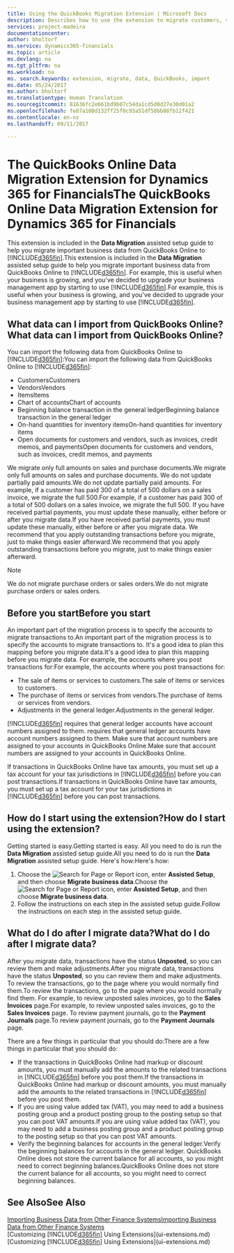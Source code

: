```yaml
---
title: Using the QuickBooks Migration Extension | Microsoft Docs
description: Describes how to use the extension to migrate customers, vendors, items, and accounts from QuickBooks Online to Financials.
services: project-madeira
documentationcenter: 
author: bholtorf
ms.service: dynamics365-financials
ms.topic: article
ms.devlang: na
ms.tgt_pltfrm: na
ms.workload: na
ms. search.keywords: extension, migrate, data, QuickBooks, import
ms.date: 05/24/2017
ms.author: bholtorf
ms.translationtype: Human Translation
ms.sourcegitcommit: 81636fc2e661bd9b07c54da1cd5d0d27e30d01a2
ms.openlocfilehash: fe87a108d132ff25f0c93a51df58bb88fb12f421
ms.contentlocale: en-nz
ms.lasthandoff: 09/11/2017

---
```


# <a name="the-quickbooks-online-data-migration-extension-for-dynamics-365-for-financials"></a><span data-ttu-id="31b6d-103">The QuickBooks Online Data Migration Extension for Dynamics 365 for Financials</span><span class="sxs-lookup"><span data-stu-id="31b6d-103">The QuickBooks Online Data Migration Extension for Dynamics 365 for Financials</span></span>
<span data-ttu-id="31b6d-104">This extension is included in the **Data Migration** assisted setup guide to help you migrate important business data from QuickBooks Online to [!INCLUDE[d365fin](includes/d365fin_md.md)].</span><span class="sxs-lookup"><span data-stu-id="31b6d-104">This extension is included in the **Data Migration** assisted setup guide to help you migrate important business data from QuickBooks Online to [!INCLUDE[d365fin](includes/d365fin_md.md)].</span></span> <span data-ttu-id="31b6d-105">For example, this is useful when your business is growing, and you've decided to upgrade your business management app by starting to use [!INCLUDE[d365fin](includes/d365fin_md.md)].</span><span class="sxs-lookup"><span data-stu-id="31b6d-105">For example, this is useful when your business is growing, and you've decided to upgrade your business management app by starting to use [!INCLUDE[d365fin](includes/d365fin_md.md)].</span></span>

## <a name="what-data-can-i-import-from-quickbooks-online"></a><span data-ttu-id="31b6d-106">What data can I import from QuickBooks Online?</span><span class="sxs-lookup"><span data-stu-id="31b6d-106">What data can I import from QuickBooks Online?</span></span>
<span data-ttu-id="31b6d-107">You can import the following data from QuickBooks Online to [!INCLUDE[d365fin](includes/d365fin_md.md)]:</span><span class="sxs-lookup"><span data-stu-id="31b6d-107">You can import the following data from QuickBooks Online to [!INCLUDE[d365fin](includes/d365fin_md.md)]:</span></span>  

* <span data-ttu-id="31b6d-108">Customers</span><span class="sxs-lookup"><span data-stu-id="31b6d-108">Customers</span></span>
* <span data-ttu-id="31b6d-109">Vendors</span><span class="sxs-lookup"><span data-stu-id="31b6d-109">Vendors</span></span>
* <span data-ttu-id="31b6d-110">Items</span><span class="sxs-lookup"><span data-stu-id="31b6d-110">Items</span></span>
* <span data-ttu-id="31b6d-111">Chart of accounts</span><span class="sxs-lookup"><span data-stu-id="31b6d-111">Chart of accounts</span></span> 
* <span data-ttu-id="31b6d-112">Beginning balance transaction in the general ledger</span><span class="sxs-lookup"><span data-stu-id="31b6d-112">Beginning balance transaction in the general ledger</span></span>
* <span data-ttu-id="31b6d-113">On-hand quantities for inventory items</span><span class="sxs-lookup"><span data-stu-id="31b6d-113">On-hand quantities for inventory items</span></span>
* <span data-ttu-id="31b6d-114">Open documents for customers and vendors, such as invoices, credit memos, and payments</span><span class="sxs-lookup"><span data-stu-id="31b6d-114">Open documents for customers and vendors, such as invoices, credit memos, and payments</span></span>

<span data-ttu-id="31b6d-115">We migrate only full amounts on sales and purchase documents.</span><span class="sxs-lookup"><span data-stu-id="31b6d-115">We migrate only full amounts on sales and purchase documents.</span></span> <span data-ttu-id="31b6d-116">We do not update partially paid amounts.</span><span class="sxs-lookup"><span data-stu-id="31b6d-116">We do not update partially paid amounts.</span></span> <span data-ttu-id="31b6d-117">For example, if a customer has paid 300 of a total of 500 dollars on a sales invoice, we migrate the full 500.</span><span class="sxs-lookup"><span data-stu-id="31b6d-117">For example, if a customer has paid 300 of a total of 500 dollars on a sales invoice, we migrate the full 500.</span></span> <span data-ttu-id="31b6d-118">If you have received partial payments, you must update these manually, either before or after you migrate data.</span><span class="sxs-lookup"><span data-stu-id="31b6d-118">If you have received partial payments, you must update these manually, either before or after you migrate data.</span></span> <span data-ttu-id="31b6d-119">We recommend that you apply outstanding transactions before you migrate, just to make things easier afterward.</span><span class="sxs-lookup"><span data-stu-id="31b6d-119">We recommend that you apply outstanding transactions before you migrate, just to make things easier afterward.</span></span>

> [!NOTE]  
>   <span data-ttu-id="31b6d-120">We do not migrate purchase orders or sales orders.</span><span class="sxs-lookup"><span data-stu-id="31b6d-120">We do not migrate purchase orders or sales orders.</span></span>

## <a name="before-you-start"></a><span data-ttu-id="31b6d-121">Before you start</span><span class="sxs-lookup"><span data-stu-id="31b6d-121">Before you start</span></span>
<span data-ttu-id="31b6d-122">An important part of the migration process is to specify the accounts to migrate transactions to.</span><span class="sxs-lookup"><span data-stu-id="31b6d-122">An important part of the migration process is to specify the accounts to migrate transactions to.</span></span> <span data-ttu-id="31b6d-123">It's a good idea to plan this mapping before you migrate data.</span><span class="sxs-lookup"><span data-stu-id="31b6d-123">It's a good idea to plan this mapping before you migrate data.</span></span> <span data-ttu-id="31b6d-124">For example, the accounts where you post transactions for:</span><span class="sxs-lookup"><span data-stu-id="31b6d-124">For example, the accounts where you post transactions for:</span></span>  
  
* <span data-ttu-id="31b6d-125">The sale of items or services to customers.</span><span class="sxs-lookup"><span data-stu-id="31b6d-125">The sale of items or services to customers.</span></span>
* <span data-ttu-id="31b6d-126">The purchase of items or services from vendors.</span><span class="sxs-lookup"><span data-stu-id="31b6d-126">The purchase of items or services from vendors.</span></span>  
* <span data-ttu-id="31b6d-127">Adjustments in the general ledger.</span><span class="sxs-lookup"><span data-stu-id="31b6d-127">Adjustments in the general ledger.</span></span>  

[!INCLUDE[d365fin](includes/d365fin_md.md)]<span data-ttu-id="31b6d-128"> requires that general ledger accounts have account numbers assigned to them.</span><span class="sxs-lookup"><span data-stu-id="31b6d-128"> requires that general ledger accounts have account numbers assigned to them.</span></span> <span data-ttu-id="31b6d-129">Make sure that account numbers are assigned to your accounts in QuickBooks Online.</span><span class="sxs-lookup"><span data-stu-id="31b6d-129">Make sure that account numbers are assigned to your accounts in QuickBooks Online.</span></span>

<span data-ttu-id="31b6d-130">If transactions in QuickBooks Online have tax amounts, you must set up a tax account for your tax jurisdictions in [!INCLUDE[d365fin](includes/d365fin_md.md)] before you can post transactions.</span><span class="sxs-lookup"><span data-stu-id="31b6d-130">If transactions in QuickBooks Online have tax amounts, you must set up a tax account for your tax jurisdictions in [!INCLUDE[d365fin](includes/d365fin_md.md)] before you can post transactions.</span></span>

## <a name="how-do-i-start-using-the-extension"></a><span data-ttu-id="31b6d-131">How do I start using the extension?</span><span class="sxs-lookup"><span data-stu-id="31b6d-131">How do I start using the extension?</span></span>
<span data-ttu-id="31b6d-132">Getting started is easy.</span><span class="sxs-lookup"><span data-stu-id="31b6d-132">Getting started is easy.</span></span> <span data-ttu-id="31b6d-133">All you need to do is run the **Data Migration** assisted setup guide.</span><span class="sxs-lookup"><span data-stu-id="31b6d-133">All you need to do is run the **Data Migration** assisted setup guide.</span></span> <span data-ttu-id="31b6d-134">Here's how:</span><span class="sxs-lookup"><span data-stu-id="31b6d-134">Here's how:</span></span>

1. <span data-ttu-id="31b6d-135">Choose the ![Search for Page or Report](media/ui-search/search_small.png "Search for Page or Report icon") icon, enter **Assisted Setup**, and then choose **Migrate business data**.</span><span class="sxs-lookup"><span data-stu-id="31b6d-135">Choose the ![Search for Page or Report](media/ui-search/search_small.png "Search for Page or Report icon") icon, enter **Assisted Setup**, and then choose **Migrate business data**.</span></span>
2. <span data-ttu-id="31b6d-136">Follow the instructions on each step in the assisted setup guide.</span><span class="sxs-lookup"><span data-stu-id="31b6d-136">Follow the instructions on each step in the assisted setup guide.</span></span>

## <a name="what-do-i-do-after-i-migrate-data"></a><span data-ttu-id="31b6d-137">What do I do after I migrate data?</span><span class="sxs-lookup"><span data-stu-id="31b6d-137">What do I do after I migrate data?</span></span>
<span data-ttu-id="31b6d-138">After you migrate data, transactions have the status **Unposted**, so you can review them and make adjustments.</span><span class="sxs-lookup"><span data-stu-id="31b6d-138">After you migrate data, transactions have the status **Unposted**, so you can review them and make adjustments.</span></span> <span data-ttu-id="31b6d-139">To review the transactions, go to the page where you would normally find them.</span><span class="sxs-lookup"><span data-stu-id="31b6d-139">To review the transactions, go to the page where you would normally find them.</span></span> <span data-ttu-id="31b6d-140">For example, to review unposted sales invoices, go to the **Sales Invoices** page.</span><span class="sxs-lookup"><span data-stu-id="31b6d-140">For example, to review unposted sales invoices, go to the **Sales Invoices** page.</span></span> <span data-ttu-id="31b6d-141">To review payment journals, go to the **Payment Journals** page.</span><span class="sxs-lookup"><span data-stu-id="31b6d-141">To review payment journals, go to the **Payment Journals** page.</span></span>   

<span data-ttu-id="31b6d-142">There are a few things in particular that you should do:</span><span class="sxs-lookup"><span data-stu-id="31b6d-142">There are a few things in particular that you should do:</span></span>

* <span data-ttu-id="31b6d-143">If the transactions in QuickBooks Online had markup or discount amounts, you must manually add the amounts to the related transactions in [!INCLUDE[d365fin](includes/d365fin_md.md)] before you post them.</span><span class="sxs-lookup"><span data-stu-id="31b6d-143">If the transactions in QuickBooks Online had markup or discount amounts, you must manually add the amounts to the related transactions in [!INCLUDE[d365fin](includes/d365fin_md.md)] before you post them.</span></span>
* <span data-ttu-id="31b6d-144">If you are using value added tax (VAT), you may need to add a business posting group and a product posting group to the posting setup so that you can post VAT amounts.</span><span class="sxs-lookup"><span data-stu-id="31b6d-144">If you are using value added tax (VAT), you may need to add a business posting group and a product posting group to the posting setup so that you can post VAT amounts.</span></span>
* <span data-ttu-id="31b6d-145">Verify the beginning balances for accounts in the general ledger.</span><span class="sxs-lookup"><span data-stu-id="31b6d-145">Verify the beginning balances for accounts in the general ledger.</span></span> <span data-ttu-id="31b6d-146">QuickBooks Online does not store the current balance for all accounts, so you might need to correct beginning balances.</span><span class="sxs-lookup"><span data-stu-id="31b6d-146">QuickBooks Online does not store the current balance for all accounts, so you might need to correct beginning balances.</span></span>

## <a name="see-also"></a><span data-ttu-id="31b6d-147">See Also</span><span class="sxs-lookup"><span data-stu-id="31b6d-147">See Also</span></span>
[<span data-ttu-id="31b6d-148">Importing Business Data from Other Finance Systems</span><span class="sxs-lookup"><span data-stu-id="31b6d-148">Importing Business Data from Other Finance Systems</span></span>](upload-data.md)  
<span data-ttu-id="31b6d-149">[Customizing [!INCLUDE[d365fin](includes/d365fin_md.md)] Using Extensions](ui-extensions.md)</span><span class="sxs-lookup"><span data-stu-id="31b6d-149">[Customizing [!INCLUDE[d365fin](includes/d365fin_md.md)] Using Extensions](ui-extensions.md)</span></span>  

